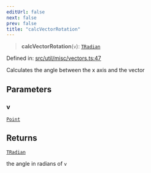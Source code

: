 ```yaml
---
editUrl: false
next: false
prev: false
title: "calcVectorRotation"
---
```


> **calcVectorRotation**(`v`): [`TRadian`](/api/type-aliases/tradian/)

Defined in: [src/util/misc/vectors.ts:47](https://github.com/fabricjs/fabric.js/blob/8748628df7e9de00ba77413bfc3ad9e9fe9d4f30/src/util/misc/vectors.ts#L47)

Calculates the angle between the x axis and the vector

## Parameters

### v

[`Point`](/api/classes/point/)

## Returns

[`TRadian`](/api/type-aliases/tradian/)

the angle in radians of `v`
